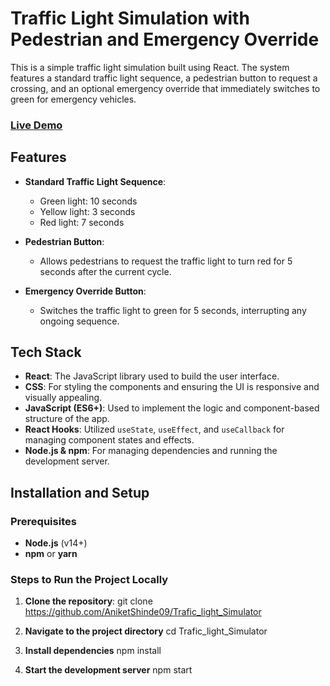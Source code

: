 # Traffic Light Simulation with Pedestrian and Emergency Override

This is a simple traffic light simulation built using React. The system features a standard traffic light sequence, a pedestrian button to request a crossing, and an optional emergency override that immediately switches to green for emergency vehicles.

### [Live Demo](https://trafic-light-simulator-k3zhv4l7y-anikets-projects-a642f60e.vercel.app/)

## **Features**

- **Standard Traffic Light Sequence**:
  - Green light: 10 seconds
  - Yellow light: 3 seconds
  - Red light: 7 seconds

- **Pedestrian Button**:
  - Allows pedestrians to request the traffic light to turn red for 5 seconds after the current cycle.

- **Emergency Override Button**:
  - Switches the traffic light to green for 5 seconds, interrupting any ongoing sequence.

## **Tech Stack**

- **React**: The JavaScript library used to build the user interface.
- **CSS**: For styling the components and ensuring the UI is responsive and visually appealing.
- **JavaScript (ES6+)**: Used to implement the logic and component-based structure of the app.
- **React Hooks**: Utilized `useState`, `useEffect`, and `useCallback` for managing component states and effects.
- **Node.js & npm**: For managing dependencies and running the development server.

## **Installation and Setup**

### **Prerequisites**

- **Node.js** (v14+)
- **npm** or **yarn**

### **Steps to Run the Project Locally**

1. **Clone the repository**:
   git clone https://github.com/AniketShinde09/Trafic_light_Simulator
   
2. **Navigate to the project directory**
   cd Trafic_light_Simulator
   
3. **Install dependencies**
   npm install
   
4. **Start the development server**
   npm start
